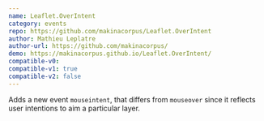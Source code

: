 ```yaml
---
name: Leaflet.OverIntent
category: events
repo: https://github.com/makinacorpus/Leaflet.OverIntent
author: Mathieu Leplatre
author-url: https://github.com/makinacorpus/
demo: https://makinacorpus.github.io/Leaflet.OverIntent/
compatible-v0:
compatible-v1: true
compatible-v2: false
---
```


Adds a new event ``mouseintent``, that differs from ``mouseover`` since it reflects user			intentions to aim a particular layer.
